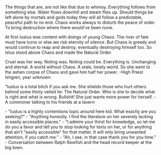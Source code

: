 The things that are, are not like that due to whimsy. 
Everything follows from something else. 
Water flows downhill and steam flies up. 
Should things be left alone by mortals and gods today 
they will all follow a predictable, peaceful path to no end. 
Chaos works always to disturb the peace of order. 
To bring destruction where there would've been none.

At first Iustus was content with doings of young Chaos.
The river of fate must have turns or else we risk eternity of silence.
But Chaos is greedy and would continue to reap
and destroy, eventually destroying himself too.
So Istus stood above Chaos and made the Natural Order.

Cruel was her way.
Noting was.
Noting could be.
Everything is.
Unchanging and eternal.
A world without Chaos.
A stale, lonely world.
So she went to the ashen corpse of Chaos
and gave him half her power.
	-High Priest Ishgren, year unknown

"Iustus is a total bitch if you ask me. She shields those who hurt 
others behind some thinly veiled lie: The Natural Order.
Who is she to decide what is right and what is wrong. 
Bullshit! She just wants more power for herself. 
	- A commoner talking to his friends at a tavern

\- "Iustus is a highly contentions topic around here kid. 
What exactly are you seeking?"
\- "Anything honestly. I find the literature on her severely
lacking in easily accessible places."
\- "I admire your thirst for knowledge, so let me do you a 
favor and tell you to stop looking for texts on her, or for
anything that ain't "easily accessible" for that matter. It 
will only bring unwanted attention, if you catch me."
\- "Ah, I see, in that case thank you for you time."
	- Conversation between Ralph Rawfish and the 
		head record keeper at the big town.


 